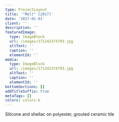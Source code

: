 ```yaml
---
type: ProjectLayout
title: '"Melt" [2017]'
date: '2017-01-01'
client: ''
description: ''
featuredImage:
  type: ImageBlock
  url: /images/171242374793.jpg
  altText: ''
  caption: ''
  elementId: ''
media:
  type: ImageBlock
  url: /images/171242374793.jpg
  altText: ''
  caption: ''
  elementId: ''
bottomSections: []
addTitleSuffix: true
metaTags: []
colors: colors-b
---
```

Silicone and shellac on polyester, grouted ceramic tile
